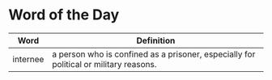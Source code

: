 # Word of the Day

|Word|Definition|
|---|---|
|internee|a person who is confined as a prisoner, especially for political or military reasons.|